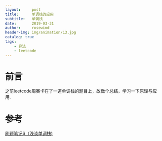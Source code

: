 ```yaml
---
layout:     post
title:      单调栈的应用
subtitle:   单调栈
date:       2019-03-31
author:     rosewind
header-img: img/animation/13.jpg
catalog: true
tags:
    - 算法
    - leetcode
---
```


# 前言

之前leetcode周赛卡在了一道单调栈的题目上，故做个总结，学习一下原理与应用.

# 参考

[刷题笔记6（浅谈单调栈)](https://zhuanlan.zhihu.com/p/26465701)
